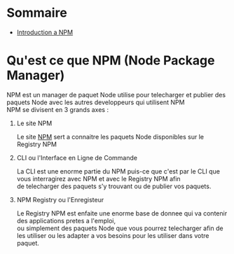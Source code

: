 # Sommaire

- [Introduction a NPM](#whats-npm-fr)

# Qu'est ce que NPM (Node Package Manager) <a id='whats-npm-fr'></a>

NPM est un manager de paquet Node utilise pour telecharger et publier des paquets Node avec les autres developpeurs qui utilisent NPM<br>
NPM se divisent en 3 grands axes :

1. Le site NPM

    Le site [NPM](https://www.npmjs.com/) sert a connaitre les paquets Node disponibles sur le Registry NPM

2. CLI ou l'Interface en Ligne de Commande

    La CLI est une enorme partie du NPM puis-ce que c'est par le CLI que vous interragirez avec NPM et avec le Registry NPM afin<br> de telecharger des paquets s'y trouvant ou de publier vos paquets.

3. NPM Registry ou l'Enregisteur

    Le Registry NPM est enfaite une enorme base de donnee qui va contenir des applications pretes a l'emploi,<br> ou simplement des paquets Node que vous pourrez telecharger afin de les utiliser ou les adapter a vos besoins pour les utiliser dans votre paquet.
